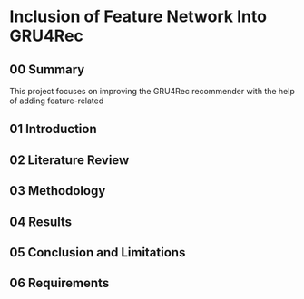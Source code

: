 # Inclusion of Feature Network Into GRU4Rec
## 00 Summary
This project focuses on improving the GRU4Rec recommender with the help of adding feature-related 
## 01 Introduction
## 02 Literature Review
## 03 Methodology
## 04 Results
## 05 Conclusion and Limitations
## 06 Requirements
